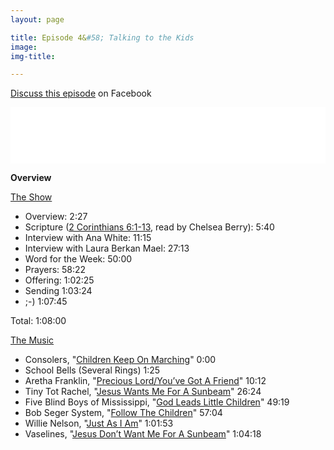 ```yaml
---
layout: page

title: Episode 4&#58; Talking to the Kids
image:
img-title:

---
```


<a href="https://www.facebook.com/DanielSchultzWriter/posts/1785983958123868">Discuss this episode</a> on Facebook

<iframe style="border: none" src="//html5-player.libsyn.com/embed/episode/id/6758848/height/90/theme/custom/autoplay/no/autonext/no/thumbnail/yes/preload/no/no_addthis/no/direction/backward/render-playlist/no/custom-color/87A93A/" height="90" width="100%" scrolling="no"  allowfullscreen webkitallowfullscreen mozallowfullscreen oallowfullscreen msallowfullscreen></iframe>

<strong>Overview</strong>

<u>The Show</u>
<ul>
	<li>Overview: 2:27</li>
	<li>Scripture (<a href="https://www.biblegateway.com/passage/?search=2+Corinthians+6%3A1-13&version=ERV">2 Corinthians 6:1-13</a>, read by Chelsea Berry): 5:40</li>
	<li>Interview with Ana White: 11:15</li>
	<li>Interview with Laura Berkan Mael: 27:13</li>
	<li>Word for the Week: 50:00</li>
	<li>Prayers: 58:22</li>
	<li>Offering: 1:02:25</li>
	<li>Sending 1:03:24</li>
	<li>;-) 1:07:45</li>
</ul>
Total: 1:08:00

<u>The Music</u>
<ul>
	<li>Consolers, "<a href="https://www.amazon.com/Heard-Angels-Singing-Electrifying-Gospel/dp/B00EUEWR2G">Children Keep On Marching</a>" 0:00</li>
	<li>School Bells (Several Rings) 1:25</li>
	<li>Aretha Franklin, "<a href="https://www.amazon.com/dp/B00RWEL7J0/ref=dm_ws_tlw_trk2">Precious Lord/You’ve Got A Friend</a>" 10:12</li>
	<li>Tiny Tot Rachel, "<a href="http://wfmu.org/365/2003/201.shtml">Jesus Wants Me For A Sunbeam</a>" 26:24</li>
	<li>Five Blind Boys of Mississippi, "<a href="https://www.amazon.com/1947-1954-Five-Blind-Mississippi/dp/B000JFXTQ8">God Leads Little Children</a>" 49:19</li>
	<li>Bob Seger System, "<a href="https://www.youtube.com/watch?v=eTd3EB5sFlQ">Follow The Children</a>" 57:04</li>
	<li>Willie Nelson, "<a href="https://www.amazon.com/Just-as-I-Am/dp/B001DBW7T2">Just As I Am</a>" 1:01:53</li>
	<li>Vaselines, "<a href="https://www.amazon.co.uk/dp/B003X3G7ZS/ref=dm_ws_tlw_trk7">Jesus Don’t Want Me For A Sunbeam</a>" 1:04:18</li>
</ul>